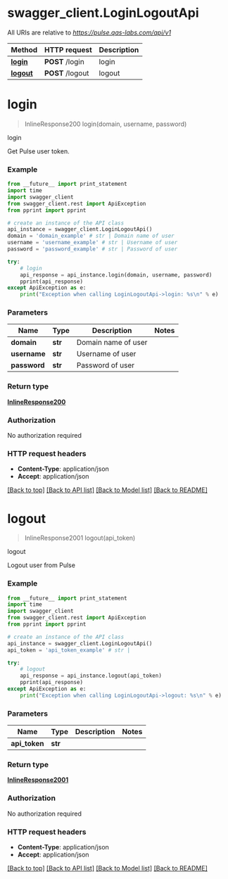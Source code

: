 # swagger_client.LoginLogoutApi

All URIs are relative to *https://pulse.qas-labs.com/api/v1*

Method | HTTP request | Description
------------- | ------------- | -------------
[**login**](LoginLogoutApi.md#login) | **POST** /login | login
[**logout**](LoginLogoutApi.md#logout) | **POST** /logout | logout


# **login**
> InlineResponse200 login(domain, username, password)

login

Get Pulse user token.

### Example 
```python
from __future__ import print_statement
import time
import swagger_client
from swagger_client.rest import ApiException
from pprint import pprint

# create an instance of the API class
api_instance = swagger_client.LoginLogoutApi()
domain = 'domain_example' # str | Domain name of user
username = 'username_example' # str | Username of user
password = 'password_example' # str | Password of user

try: 
    # login
    api_response = api_instance.login(domain, username, password)
    pprint(api_response)
except ApiException as e:
    print("Exception when calling LoginLogoutApi->login: %s\n" % e)
```

### Parameters

Name | Type | Description  | Notes
------------- | ------------- | ------------- | -------------
 **domain** | **str**| Domain name of user | 
 **username** | **str**| Username of user | 
 **password** | **str**| Password of user | 

### Return type

[**InlineResponse200**](InlineResponse200.md)

### Authorization

No authorization required

### HTTP request headers

 - **Content-Type**: application/json
 - **Accept**: application/json

[[Back to top]](#) [[Back to API list]](../README.md#documentation-for-api-endpoints) [[Back to Model list]](../README.md#documentation-for-models) [[Back to README]](../README.md)

# **logout**
> InlineResponse2001 logout(api_token)

logout

Logout user from Pulse

### Example 
```python
from __future__ import print_statement
import time
import swagger_client
from swagger_client.rest import ApiException
from pprint import pprint

# create an instance of the API class
api_instance = swagger_client.LoginLogoutApi()
api_token = 'api_token_example' # str | 

try: 
    # logout
    api_response = api_instance.logout(api_token)
    pprint(api_response)
except ApiException as e:
    print("Exception when calling LoginLogoutApi->logout: %s\n" % e)
```

### Parameters

Name | Type | Description  | Notes
------------- | ------------- | ------------- | -------------
 **api_token** | **str**|  | 

### Return type

[**InlineResponse2001**](InlineResponse2001.md)

### Authorization

No authorization required

### HTTP request headers

 - **Content-Type**: application/json
 - **Accept**: application/json

[[Back to top]](#) [[Back to API list]](../README.md#documentation-for-api-endpoints) [[Back to Model list]](../README.md#documentation-for-models) [[Back to README]](../README.md)

